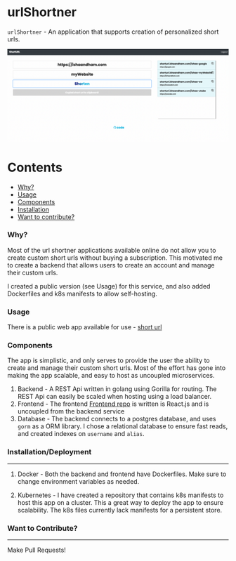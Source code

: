 # urlShortner

`urlShortner` - An application that supports creation of personalized short urls.

![Shallow Backup GIF Demo](website.png)

Contents
========

 * [Why?](#why)
 * [Usage](#usage)
 * [Components](#components)
 * [Installation](#installation)
 * [Want to contribute?](#want-to-contribute)

### Why?

Most of the url shortner applications available online do not allow you to create custom short urls without buying a subscription. This motivated me to create a backend that allows users to create an account and manage their custom urls.

I created a public version (see Usage) for this service, and also added Dockerfiles and k8s manifests to allow self-hosting.

### Usage

There is a public web app available for use - [short url](https://shorturl.ishaandham.com/app/)

### Components

The app is simplistic, and only serves to provide the user the ability to create and manage their custom short urls. Most of the effort has gone into making the app scalable, and easy to host as uncoupled microservices.


1. Backend - A REST Api written in golang using Gorilla for routing. The REST Api can easily be scaled when hosting using a load balancer.
2. Frontend - The frontend [Frontend repo](https://github.com/Ishaandham19/urlShortnerUI) is written is React.js and is uncoupled from the backend service
3. Database - The backend connects to a postgres database, and uses `gorm` as a ORM library. I chose a relational database to ensure fast reads, and created indexes on `username` and `alias`.

### Installation/Deployment
---
1. Docker - Both the backend and frontend have Dockerfiles. Make sure to change environment variables as needed.

2. Kubernetes - I have created a repository that contains k8s manifests to host this app on a cluster. This a great way to deploy the app to ensure scalability. The k8s files currently lack manifests for a persistent store.

### Want to Contribute?
---

Make Pull Requests!
